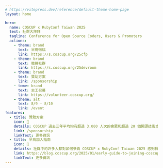 ```yaml
---
# https://vitepress.dev/reference/default-theme-home-page
layout: home

hero:
  name: COSCUP x RubyConf Taiwan 2025
  text: 社群大拜拜
  tagline: Conference for Open Source Coders, Users & Promoters
  actions:
    - theme: brand
      text: 早鳥徵稿
      link: https://s.coscup.org/25cfp
    - theme: brand
      text: 徵募社群
      link: https://s.coscup.org/25devroom
    - theme: brand
      text: 贊助方案
      link: /sponsorship
    - teme: brand
      text: 志工召募
      link: https://volunteer.coscup.org/
    - theme: alt
      text: 8/9 – 8/10
      link: /event
features:
  - title: 贊助方案
    icon: 🤝
    details: COSCUP 過去三年平均約有超過 3,000 人次的會眾和超過 20 個開源技術或議題社群一同參與，同時也有與超過 7 個國際的開源社群或組織連結合作。
    link: /sponsorship
    linkText: 更多資訊
  - title: 早鳥加入指南
    icon: 📣
    details: 社群中的許多人都對如何參與 COSCUP x RubyConf Taiwan 2025 感到興奮！我們將很快分享更多更新，但目前可以透露一些資訊！您可以作為講者參與、設立攤位、組織議程，或成為贊助商。...
    link: https://blog.coscup.org/2025/01/early-guide-to-joining-coscup-2025.html?m=1
    linkText: 更多資訊
---
```


